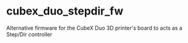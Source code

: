 # cubex_duo_stepdir_fw
Alternative firmware for the CubeX Duo 3D printer's board to acts as a Step/Dir controller
